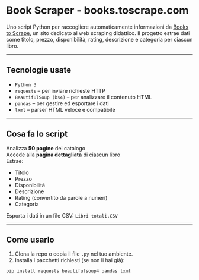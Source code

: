 # Book Scraper - books.toscrape.com

Uno script Python per raccogliere automaticamente informazioni da [Books to Scrape](https://books.toscrape.com), un sito dedicato al web scraping didattico. Il progetto estrae dati come titolo, prezzo, disponibilità, rating, descrizione e categoria per ciascun libro.

---

## Tecnologie usate

- `Python 3`
- `requests` – per inviare richieste HTTP
- `BeautifulSoup (bs4)` – per analizzare il contenuto HTML
- `pandas` – per gestire ed esportare i dati
- `lxml` – parser HTML veloce e compatibile

---

##  Cosa fa lo script

 Analizza **50 pagine** del catalogo  
 Accede alla **pagina dettagliata** di ciascun libro  
 Estrae:
- Titolo
- Prezzo
- Disponibilità
- Descrizione
- Rating (convertito da parole a numeri)
- Categoria

 Esporta i dati in un file CSV: `Libri totali.CSV`

---

##  Come usarlo

1. Clona la repo o copia il file `.py` nel tuo ambiente.
2. Installa i pacchetti richiesti (se non li hai già):
   
```bash
pip install requests beautifulsoup4 pandas lxml
